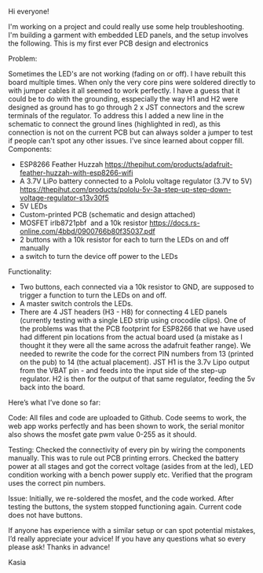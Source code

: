 Hi everyone!

I'm working on a project and could really use some help troubleshooting. I'm building a garment with embedded LED panels, and the setup involves the following. This is my first ever PCB design and electronics

Problem:

Sometimes the LED's are not working (fading on or off). I have rebuilt this board multiple times. When only the very core pins were soldered directly to with jumper cables it all seemed to work perfectly. I have a guess that it could be to do with the grounding, esspecially the way H1 and H2 were designed as ground has to go through 2 x JST connectors and the screw terminals of the regulator. To address this I added a new line in the schematic to connect the ground lines (highlighted in red), as this connection is not on the current PCB but can always solder a jumper to test if people can't spot any other issues. I've since learned about copper fill.
Components:

- ESP8266 Feather Huzzah https://thepihut.com/products/adafruit-feather-huzzah-with-esp8266-wifi
- A 3.7V LiPo battery connected to a Pololu voltage regulator (3.7V to 5V) https://thepihut.com/products/pololu-5v-3a-step-up-step-down-voltage-regulator-s13v30f5
- 5V LEDs
- Custom-printed PCB (schematic and design attached)
- MOSFET irlb8721pbf  and a 10k resistor https://docs.rs-online.com/4bbd/0900766b80f35037.pdf
- 2 buttons with a 10k resistor for each to turn the LEDs on and off manually
- a switch to turn the device off power to the LEDs

Functionality:
- Two buttons, each connected via a 10k resistor to GND, are supposed to trigger a function to turn the LEDs on and off. 
- A master switch controls the LEDs.
- There are 4 JST headers (H3 - H8) for connecting 4 LED panels (currently testing with a single LED strip using crocodile clips).
One of the problems was that the PCB footprint for ESP8266 that we have used had different pin locations from the actual board used (a mistake as I thought it they were all the same across the adafruit feather range). We needed to rewrite the code for the correct PIN numbers from 13 (printed on the pub) to 14 (the actual placement).
JST H1 is the 3.7v Lipo output from the VBAT pin - and feeds into the input side of the step-up regulator. H2 is then for the output of that same regulator, feeding the 5v back into the board.

Here’s what I’ve done so far:

Code: All files and code are uploaded to Github.
Code seems to work, the web app works perfectly and has been shown to work, the serial monitor also shows the mosfet gate pwm value 0-255 as it should.

Testing:
Checked the connectivity of every pin by  wiring the components manually. This was to rule out PCB printing errors.
Checked the battery power at all stages and got the correct voltage (asides from at the led), LED condition working with a bench power supply etc.
Verified that the program uses the correct pin numbers. 

Issue:
Initially, we re-soldered the mosfet, and the code worked.
After testing the buttons, the system stopped functioning again. Current code does not have buttons.

If anyone has experience with a similar setup or can spot potential mistakes, I’d really appreciate your advice! If you have any questions what so every please ask!
Thanks in advance!

Kasia
